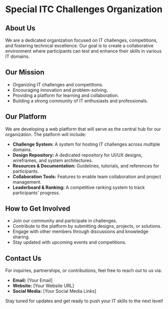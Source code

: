 # Special ITC Challenges Organization

## About Us
We are a dedicated organization focused on IT challenges, competitions, and fostering technical excellence. Our goal is to create a collaborative environment where participants can test and enhance their skills in various IT domains.

## Our Mission
- Organizing IT challenges and competitions.
- Encouraging innovation and problem-solving.
- Providing a platform for learning and collaboration.
- Building a strong community of IT enthusiasts and professionals.

## Our Platform
We are developing a web platform that will serve as the central hub for our organization. The platform will include:
- **Challenge System:** A system for hosting IT challenges across multiple domains.
- **Design Repository:** A dedicated repository for UI/UX designs, wireframes, and system architectures.
- **Resources & Documentation:** Guidelines, tutorials, and references for participants.
- **Collaboration Tools:** Features to enable team collaboration and project management.
- **Leaderboard & Ranking:** A competitive ranking system to track participants' progress.

## How to Get Involved
- Join our community and participate in challenges.
- Contribute to the platform by submitting designs, projects, or solutions.
- Engage with other members through discussions and knowledge sharing.
- Stay updated with upcoming events and competitions.

## Contact Us
For inquiries, partnerships, or contributions, feel free to reach out to us via:
- **Email:** [Your Email]
- **Website:** [Your Website URL]
- **Social Media:** [Your Social Media Links]

Stay tuned for updates and get ready to push your IT skills to the next level!

